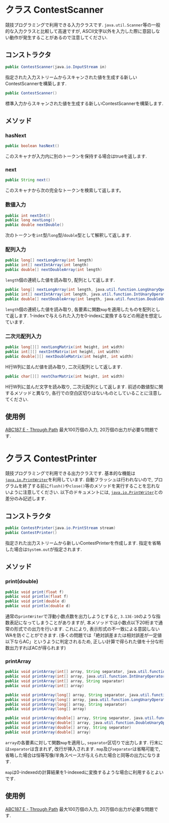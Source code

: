 # クラス ContestScanner

競技プログラミングで利用できる入力クラスです.
`java.util.Scanner`等の一般的な入力クラスと比較して高速ですが, ASCII文字以外を入力した際に意図しない動作が発生することがあるので注意してください.

## コンストラクタ

```java
public ContestScanner(java.io.InputStream in)
```
指定された入力ストリームからスキャンされた値を生成する新しいContestScannerを構築します.

```java
public ContestScanner()
```
標準入力からスキャンされた値を生成する新しいContestScannerを構築します.


## メソッド

### hasNext
```java
public boolean hasNext()
```
このスキャナが入力内に別のトークンを保持する場合はtrueを返します.

### next
```java
public String next()
```
このスキャナから次の完全なトークンを検索して返します。

### 数値入力
```java
public int nextInt()
public long nextLong()
public double nextDouble()
```
次のトークンを`int`型/`long`型/`double`型として解釈して返します.

### 配列入力
```java
public long[] nextLongArray(int length)
public int[] nextIntArray(int length)
public double[] nextDoubleArray(int length)
```
`length`個の連続した値を読み取り, 配列として返します.

```java
public long[] nextLongArray(int length, java.util.function.LongUnaryOperator map)
public int[] nextIntArray(int length, java.util.function.IntUnaryOperator map)
public double[] nextDoubleArray(int length, java.util.function.DoubleUnaryOperator map)
```
`length`個の連続した値を読み取り, 各要素に関数`map`を適用したものを配列として返します.
1-indexで与えられた入力を0-indexに変換するなどの用途を想定しています.

### 二次元配列入力
```java
public long[][] nextLongMatrix(int height, int width)
public int[][] nextIntMatrix(int height, int width)
public double[][] nextDoubleMatrix(int height, int width)
```
H行W列に並んだ値を読み取り, 二次元配列として返します.

```java
public char[][] nextCharMatrix(int height, int width)
```
H行W列に並んだ文字を読み取り, 二次元配列として返します.
前述の数値型に関するメソッドと異なり, 各行での空白区切りはないものとしていることに注意してください.

## 使用例

[ABC187 E - Through Path](https://atcoder.jp/contests/abc187/submissions/20257303)
最大100万個の入力, 20万個の出力が必要な問題です.

# クラス ContestPrinter
競技プログラミングで利用できる出力クラスです.
基本的な機能は[`java.io.PrintWriter`](https://docs.oracle.com/javase/jp/8/docs/api/java/io/PrintWriter.html)を利用しています. 自動フラッシュは行われないので, プログラムを終了する前に`flush()`や`close()`等のメソッドを実行することを忘れないように注意してください.
以下のドキュメントには, [`java.io.PrintWriter`](https://docs.oracle.com/javase/jp/8/docs/api/java/io/PrintWriter.html)との差分のみ記述します.

## コンストラクタ
```java
public ContestPrinter(java.io.PrintStream stream)
public ContestPrinter()
```
指定された出力ストリームから新しいContestPrinterを作成します. 指定を省略した場合は`System.out`が指定されます.

## メソッド
### print(double)
```java
public void print(float f)
public void println(float f)
public void print(double d)
public void println(double d)
```
通常の`printWriter`で浮動小数点数を出力しようとすると, `3.13E-10`のような指数表記になってしまうことがありますが, 本メソッドでは小数点以下20桁まで通常の形式での出力を行います. これにより, 表示形式の不一致による意図しないWAを防ぐことができます.
(多くの問題では「絶対誤差または相対誤差が一定値以下ならAC」というように判定されるため, 正しい計算で得られた値を十分な桁数出力すればACが得られます)

### printArray
```java
public void printArray(int[] array, String separator, java.util.function.IntUnaryOperator map)
public void printArray(int[] array, java.util.function.IntUnaryOperator map)
public void printArray(int[] array, String separator)
public void printArray(int[] array)

public void printArray(long[] array, String separator, java.util.function.LongUnaryOperator map)
public void printArray(long[] array, java.util.function.LongUnaryOperator map)
public void printArray(long[] array, String separator)
public void printArray(long[] array)

public void printArray(double[] array, String separator, java.util.function.DoubleUnaryOperator map)
public void printArray(double[] array, java.util.function.DoubleUnaryOperator map)
public void printArray(double[] array, String separator)
public void printArray(double[] array)
```
`array`の各要素に対して関数`map`を適用し, `separator`区切りで出力します. 行末には`separator`は含まれず, 改行が挿入されます.
`map`及び`separator`は省略可能で, 省略した場合は恒等写像/半角スペースが与えられた場合と同等の出力になります.

`map`は0-indexedの計算結果を1-indexedに変換するような場合に利用するとよいです.

## 使用例

[ABC187 E - Through Path](https://atcoder.jp/contests/abc189/submissions/20258750)
最大100万個の入力, 20万個の出力が必要な問題です.